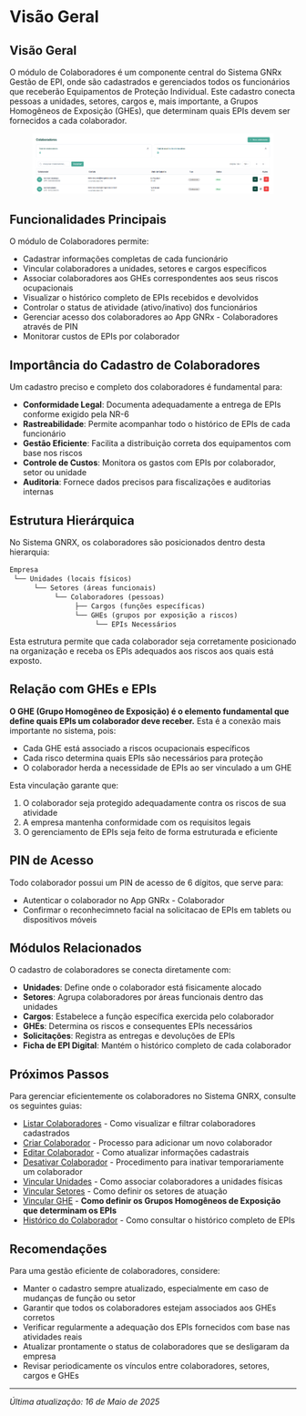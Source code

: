 # Visão Geral

## Visão Geral

O módulo de Colaboradores é um componente central do Sistema GNRx Gestão de EPI, onde são cadastrados e gerenciados todos os funcionários que receberão Equipamentos de Proteção Individual. Este cadastro conecta pessoas a unidades, setores, cargos e, mais importante, a Grupos Homogêneos de Exposição (GHEs), que determinam quais EPIs devem ser fornecidos a cada colaborador.

<figure><img src="../../.gitbook/assets/image (5).png" alt=""><figcaption></figcaption></figure>

## Funcionalidades Principais

O módulo de Colaboradores permite:

* Cadastrar informações completas de cada funcionário
* Vincular colaboradores a unidades, setores e cargos específicos
* Associar colaboradores aos GHEs correspondentes aos seus riscos ocupacionais
* Visualizar o histórico completo de EPIs recebidos e devolvidos
* Controlar o status de atividade (ativo/inativo) dos funcionários
* Gerenciar acesso dos colaboradores ao App GNRx - Colaboradores através de PIN
* Monitorar custos de EPIs por colaborador

## Importância do Cadastro de Colaboradores

Um cadastro preciso e completo dos colaboradores é fundamental para:

* **Conformidade Legal**: Documenta adequadamente a entrega de EPIs conforme exigido pela NR-6
* **Rastreabilidade**: Permite acompanhar todo o histórico de EPIs de cada funcionário
* **Gestão Eficiente**: Facilita a distribuição correta dos equipamentos com base nos riscos
* **Controle de Custos**: Monitora os gastos com EPIs por colaborador, setor ou unidade
* **Auditoria**: Fornece dados precisos para fiscalizações e auditorias internas

## Estrutura Hierárquica

No Sistema GNRX, os colaboradores são posicionados dentro desta hierarquia:

```
Empresa
 └── Unidades (locais físicos)
      └── Setores (áreas funcionais)
           └── Colaboradores (pessoas)
                ├── Cargos (funções específicas)
                └── GHEs (grupos por exposição a riscos)
                     └── EPIs Necessários
```

Esta estrutura permite que cada colaborador seja corretamente posicionado na organização e receba os EPIs adequados aos riscos aos quais está exposto.

## Relação com GHEs e EPIs

**O GHE (Grupo Homogêneo de Exposição) é o elemento fundamental que define quais EPIs um colaborador deve receber.** Esta é a conexão mais importante no sistema, pois:

* Cada GHE está associado a riscos ocupacionais específicos
* Cada risco determina quais EPIs são necessários para proteção
* O colaborador herda a necessidade de EPIs ao ser vinculado a um GHE

Esta vinculação garante que:

1. O colaborador seja protegido adequadamente contra os riscos de sua atividade
2. A empresa mantenha conformidade com os requisitos legais
3. O gerenciamento de EPIs seja feito de forma estruturada e eficiente

## PIN de Acesso

Todo colaborador possui um PIN de acesso de 6 dígitos, que serve para:

* Autenticar o colaborador no App GNRx - Colaborador
* Confirmar o reconhecimneto facial na solicitacao de EPIs em tablets ou dispositivos móveis

## Módulos Relacionados

O cadastro de colaboradores se conecta diretamente com:

* **Unidades**: Define onde o colaborador está fisicamente alocado
* **Setores**: Agrupa colaboradores por áreas funcionais dentro das unidades
* **Cargos**: Estabelece a função específica exercida pelo colaborador
* **GHEs**: Determina os riscos e consequentes EPIs necessários
* **Solicitações**: Registra as entregas e devoluções de EPIs
* **Ficha de EPI Digital**: Mantém o histórico completo de cada colaborador

## Próximos Passos

Para gerenciar eficientemente os colaboradores no Sistema GNRX, consulte os seguintes guias:

* [Listar Colaboradores](listar-colaboradores.md) - Como visualizar e filtrar colaboradores cadastrados
* [Criar Colaborador](criar-colaborador.md) - Processo para adicionar um novo colaborador
* [Editar Colaborador](broken-reference) - Como atualizar informações cadastrais
* [Desativar Colaborador](desativar-colaborador.md) - Procedimento para inativar temporariamente um colaborador
* [Vincular Unidades](vincular-unidades.md) - Como associar colaboradores a unidades físicas
* [Vincular Setores](vincular-setores.md) - Como definir os setores de atuação
* [Vincular GHE](vincular-ghe.md) - **Como definir os Grupos Homogêneos de Exposição que determinam os EPIs**
* [Histórico do Colaborador](broken-reference) - Como consultar o histórico completo de EPIs

## Recomendações

Para uma gestão eficiente de colaboradores, considere:

* Manter o cadastro sempre atualizado, especialmente em caso de mudanças de função ou setor
* Garantir que todos os colaboradores estejam associados aos GHEs corretos
* Verificar regularmente a adequação dos EPIs fornecidos com base nas atividades reais
* Atualizar prontamente o status de colaboradores que se desligaram da empresa
* Revisar periodicamente os vínculos entre colaboradores, setores, cargos e GHEs

***

_Última atualização: 16 de Maio de 2025_
